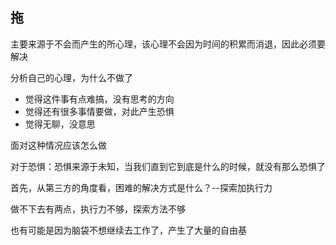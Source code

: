 ## 拖

主要来源于不会而产生的所心理，该心理不会因为时间的积累而消退，因此必须要解决

分析自己的心理，为什么不做了

- 觉得这件事有点难搞，没有思考的方向
- 觉得还有很多事情要做，对此产生恐惧
- 觉得无聊，没意思



面对这种情况应该怎么做


对于恐惧：恐惧来源于未知，当我们直到它到底是什么的时候，就没有那么恐惧了




首先，从第三方的角度看，困难的解决方式是什么？--探索加执行力

做不下去有两点，执行力不够，探索方法不够


也有可能是因为脑袋不想继续去工作了，产生了大量的自由基
